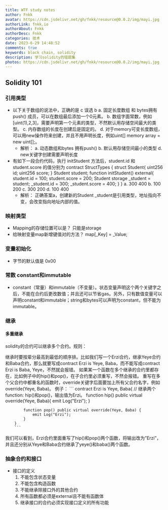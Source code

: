 ```yaml
---
title: WTF study notes
author: Fnkk
avatar: https://cdn.jsdelivr.net/gh/fnkk/resource@0.0.2/img/mayi.jpg
authorLink: fnkk.io
authorAbout: Fnkk
authorDesc: Fnkk
categories: 技术
date: 2023-6-29 14:48:52
comments: true
keywords: block chain, solidity
description: 学习solidity的错题集
photos: https://cdn.jsdelivr.net/gh/fnkk/resource@0.0.2/img/mayi.jpg
---
```

## Solidity 101
### 引用类型
- 以下关于数组的说法中，正确的是  c   误选 b
    a. 固定长度数组 和 bytes拥有 push() 成员，可以在数组最后添加一个0元素。
    b. 数组字面常数，例如 [uint(1),2,3]，需要声明第一个元素的类型，不然默认用存储空间最大的类型。
    c. 内存数组的长度在创建后是固定的。
    d. 对于memory可变长度数组，可以用new操作符来创建，并且不用声明长度，例如uint[] memory array = new uint[];。
    - 解析：
        a. 动态数组和bytes 拥有push()
        b. 默认用存储空间最小的类型
        d. new关键字创建需要声明长度
-  有如下一段合约代码，执行 initStudent 方法后，student.id 和 student.score 的值分别为
        contract StructTypes {
            struct Student{
                uint256 id;
                uint256 score;
            }
           Student student;
           function initStudent() external{
                student.id = 100;
                student.score = 200;
                Student storage _student = student;
                _student.id = 300;
                _student.score = 400;
            }
        }
    a. 300 400
    b. 100 200
    c. 300 200
    d. 100 400
    - 解析：
        正确答案a，创建新的Student _student是引用类型，地址指向不变，会改变指向地址内部的值。
### 映射类型
- Mapping的存储位置可以是？
    只能是storage
- 给映射变量map新增键值对的方法？
    map[_Key] = _Value;
### 变量初始化
- 字节的默认值是 0x00
### 常数 constant和immutable
- constant（常量）和immutable（不变量）。状态变量声明这个两个关键字之后，不能在合约后更改数值；并且还可以节省gas。另外，只有数值变量可以声明constant和immutable；string和bytes可以声明为constant，但不能为immutable。
### 继承
#### 多重继承
solidity的合约可以继承多个合约。规则：

继承时要按辈分最高到最低的顺序排。比如我们写一个Erzi合约，继承Yeye合约和Baba合约，那么就要写成contract Erzi is Yeye, Baba，而不能写成contract Erzi is Baba, Yeye，不然就会报错。 如果某一个函数在多个继承的合约里都存在，比如例子中的hip()和pop()，在子合约里必须重写，不然会报错。 重写在多个父合约中都重名的函数时，override关键字后面要加上所有父合约名字，例如override(Yeye, Baba)。 例子：
        ```
        contract Erzi is Yeye, Baba{
            // 继承两个function: hip()和pop()，输出值为Erzi。
            function hip() public virtual override(Yeye, Baba){
                emit Log("Erzi");
            }

            function pop() public virtual override(Yeye, Baba) {
                emit Log("Erzi");
            }
        }
        ```
我们可以看到，Erzi合约里面重写了hip()和pop()两个函数，将输出改为”Erzi”，并且还分别从Yeye和Baba合约继承了yeye()和baba()两个函数。
### 抽象合约和接口
- 接口的定义
    1. 不能包含状态变量
    2. 不能包含构造函数
    3. 不能继承除接口外的其他合约
    4. 所有函数都必须是external且不能有函数体
    5. 继承接口的合约必须实现接口定义的所有功能